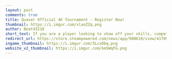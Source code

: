 ```yaml
---
layout: post
comments: true
title: Quaver Official 4K Tournament - Register Now!
thumbnail: https://i.imgur.com/xlaoZZq.png
author: Beat43210
short_text: If you are a player looking to show off your skills, compete with other players, and win cool prizes, and wasn't here last year? Well, we have news for you. The fourth edition of our 4K tournament is now live...
redirect_url: https://store.steampowered.com/news/app/980610/view/4170972198118237010
ingame_thumbnail: https://i.imgur.com/3LcxDbq.png
website_v2_thumbnail: https://i.imgur.com/kmSWqFG.png
---
```

